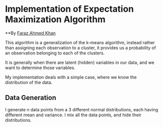 # Implementation of Expectation Maximization Algorithm
**By [Faraz Ahmed Khan](https://www.linkedin.com/in/faraz03983/)

This algorithm is a generalization of the k-means algorithm, instead rather than assigning each observation to a cluster, it provides us a probability of an observation belonging to each of the clusters.

It is generally when there are latent (hidden) variables in our data, and we want to determine those variables.

My implementation deals with a simple case, where we know the distribution of the data. 

## Data Generation
I generate n data points from a 3 different normal distributions, each having different mean and variance. I mix all the data points, and hide their distributions.



